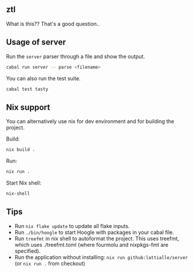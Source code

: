 ## ztl

What is this?? That's a good question..


## Usage of server

Run the `server` parser through a file and show the output.

```sh
cabal run server -- parse <filename>
```

You can also run the test suite.

```sh
cabal test tasty
```

## Nix support

You can alternatively use nix for dev environment and for building the project.

Build:

```sh
nix build .
```

Run:

```sh
nix run .
```

Start Nix shell:

```sh
nix-shell
```

## Tips

- Run `nix flake update` to update all flake inputs.
- Run `./bin/hoogle` to start Hoogle with packages in your cabal file.
- Run `treefmt` in nix shell to autoformat the project. This uses treefmt, which uses ./treefmt.toml (where fourmolu and nixpkgs-fmt are specified).
- Run the application without installing: `nix run github:lattialle/server` (or `nix run .` from checkout)
